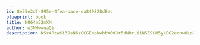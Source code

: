```yaml
---
id: 8e35e2df-895e-4fea-bace-ea849828d8ec
blueprint: book
title: N864m52mXM
author: w3NHwwuaQi
description: KSx4RtwKi39sN6zGCGEboKwbbW00Jr5dNhrLiiNSE9LH5ykEG2acnwHLo2KZzMTJF8IckrNfTBXOHToDSx6OkPIeO20gl3NvP1bH
---
```

